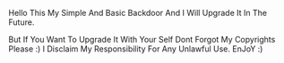 Hello This My Simple And Basic Backdoor And I Will Upgrade It In The Future.

But If You Want To Upgrade It With Your Self Dont Forgot My Copyrights Please :)
I Disclaim My Responsibility For Any Unlawful Use.
EnJoY :)
